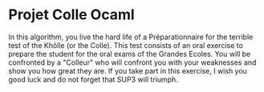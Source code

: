 # Projet Colle Ocaml
 In this algorithm, you live the hard life of a Préparationnaire for the terrible test of the Khôlle (or the Colle). This test consists of an oral exercise to prepare the student for the oral exams of the Grandes Ecoles. You will be confronted by a "Colleur" who will confront you with your weaknesses and show you how great they are. If you take part in this exercise, I wish you good luck and do not forget that SUP3 will triumph. 
